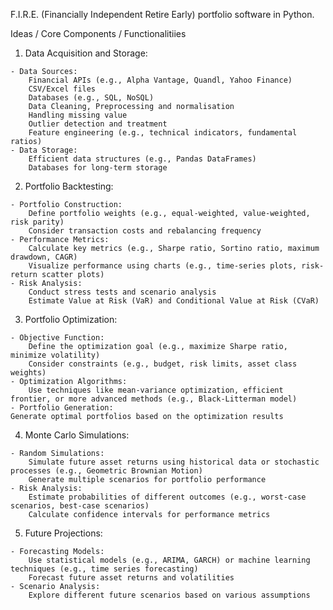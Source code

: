 F.I.R.E.  (Financially Independent Retire Early) portfolio software in Python.




Ideas / Core Components / Functionalitiies 

1.   Data Acquisition and Storage:

    - Data Sources:  
        Financial APIs (e.g., Alpha Vantage, Quandl, Yahoo Finance)  
        CSV/Excel files  
        Databases (e.g., SQL, NoSQL)  
        Data Cleaning, Preprocessing and normalisation
        Handling missing value 
        Outlier detection and treatment
        Feature engineering (e.g., technical indicators, fundamental ratios)  
    - Data Storage:  
        Efficient data structures (e.g., Pandas DataFrames)  
        Databases for long-term storage   


2.   Portfolio Backtesting:

    - Portfolio Construction:
        Define portfolio weights (e.g., equal-weighted, value-weighted, risk parity)    
        Consider transaction costs and rebalancing frequency  
    - Performance Metrics: 
        Calculate key metrics (e.g., Sharpe ratio, Sortino ratio, maximum drawdown, CAGR)  
        Visualize performance using charts (e.g., time-series plots, risk-return scatter plots)  
    - Risk Analysis:
        Conduct stress tests and scenario analysis  
        Estimate Value at Risk (VaR) and Conditional Value at Risk (CVaR)  


3.   Portfolio Optimization:

    - Objective Function:  
        Define the optimization goal (e.g., maximize Sharpe ratio, minimize volatility)  
        Consider constraints (e.g., budget, risk limits, asset class weights)  
    - Optimization Algorithms:  
        Use techniques like mean-variance optimization, efficient frontier, or more advanced methods (e.g., Black-Litterman model)  
    - Portfolio Generation:  
    Generate optimal portfolios based on the optimization results  

4.   Monte Carlo Simulations:

    - Random Simulations:  
        Simulate future asset returns using historical data or stochastic processes (e.g., Geometric Brownian Motion)  
        Generate multiple scenarios for portfolio performance  
    - Risk Analysis:  
        Estimate probabilities of different outcomes (e.g., worst-case scenarios, best-case scenarios)  
        Calculate confidence intervals for performance metrics  
      
    
5.   Future Projections:

    - Forecasting Models:  
        Use statistical models (e.g., ARIMA, GARCH) or machine learning techniques (e.g., time series forecasting)  
        Forecast future asset returns and volatilities  
    - Scenario Analysis:  
        Explore different future scenarios based on various assumptions
